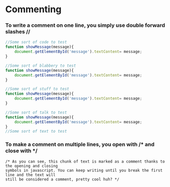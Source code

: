 # Commenting
### To write a comment on one line, you simply use double forward slashes //


```javascript 
//Some sort of code to test 
function showMessage(message){
    document.getElementById('message').textContent= message;
}

//Some sort of blabbery to test
function showMessage(message){
    document.getElementById('message').textContent= message;
}

//Some sort of stuff to test
function showMessage(message){
    document.getElementById('message').textContent= message;
}

//Some sort of talk to test
function showMessage(message){
    document.getElementById('message').textContent= message;
}
//Some sort of text to test
```
### To make a comment on multiple lines, you open with /* and close with */

```
/* As you can see, this chunk of text is marked as a comment thanks to the opening and closing 
symbols in javascript. You can keep writing until you break the first line and the text will 
still be considered a comment, pretty cool huh? */

```